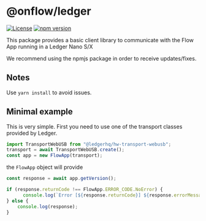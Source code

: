 # @onflow/ledger

[![License](https://img.shields.io/badge/License-Apache%202.0-blue.svg)](https://opensource.org/licenses/Apache-2.0)
[![npm version](https://badge.fury.io/js/%40onflow%2Fledger.svg)](https://badge.fury.io/js/%40onflow%2Fledger.svg)

This package provides a basic client library to communicate with the Flow App running in a Ledger Nano S/X

We recommend using the npmjs package in order to receive updates/fixes.

## Notes

Use `yarn install` to avoid issues.

## Minimal example

This is very simple. First you need to use one of the transport classes provided by Ledger.

```js
import TransportWebUSB from "@ledgerhq/hw-transport-webusb";
transport = await TransportWebUSB.create();
const app = new FlowApp(transport);
```

the `FlowApp` object will provide

```js
const response = await app.getVersion();

if (response.returnCode !== FlowApp.ERROR_CODE.NoError) {
      console.log(`Error [${response.returnCode}] ${response.errorMessage}`);
} else {
    console.log(response);
}
```
